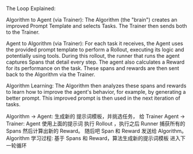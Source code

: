 The Loop Explained:

Algorithm to Agent (via Trainer): The Algorithm (the "brain") creates an improved Prompt Template and selects Tasks. The Trainer then sends both to the Trainer.

Agent to Algorithm (via Trainer): For each task it receives, the Agent uses the provided prompt template to perform a Rollout, executing its logic and potentially using tools. During this rollout, the runner that runs the agent captures Spans that detail every step. The agent also calculates a Reward for its performance on the task. These spans and rewards are then sent back to the Algorithm via the Trainer.

Algorithm Learning: The Algorithm then analyzes these spans and rewards to learn how to improve the agent's behavior, for example, by generating a better prompt. This improved prompt is then used in the next iteration of tasks.

Algorithm  -> Agent: 生成新的 提示词模板，并挑选任务， 给 Trainer
Agent  -> Trainer: Agent 使用上面的提示词 执行 Rollout ，执行之后 Runner 捕获所有的 Spans 然后计算出新的 Reward。 随后吧 Span 和 Reward 发送给 Algorithm。
Algorithm 学习过程: 基于 Spans 和 Reward，算法生成新的提示词模板 进入下一轮循环


